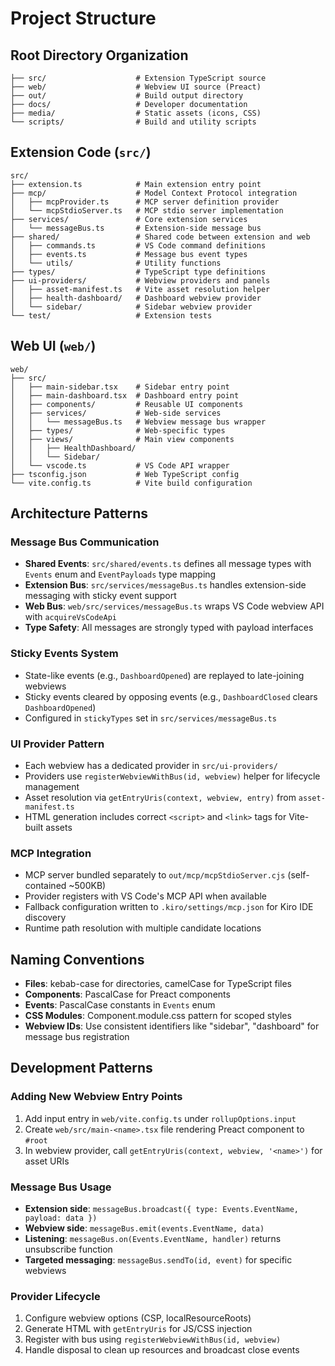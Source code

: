 # Project Structure

## Root Directory Organization

```
├── src/                    # Extension TypeScript source
├── web/                    # Webview UI source (Preact)
├── out/                    # Build output directory
├── docs/                   # Developer documentation
├── media/                  # Static assets (icons, CSS)
└── scripts/                # Build and utility scripts
```

## Extension Code (`src/`)

```
src/
├── extension.ts            # Main extension entry point
├── mcp/                    # Model Context Protocol integration
│   ├── mcpProvider.ts      # MCP server definition provider
│   └── mcpStdioServer.ts   # MCP stdio server implementation
├── services/               # Core extension services
│   └── messageBus.ts       # Extension-side message bus
├── shared/                 # Shared code between extension and web
│   ├── commands.ts         # VS Code command definitions
│   ├── events.ts           # Message bus event types
│   └── utils/              # Utility functions
├── types/                  # TypeScript type definitions
├── ui-providers/           # Webview providers and panels
│   ├── asset-manifest.ts   # Vite asset resolution helper
│   ├── health-dashboard/   # Dashboard webview provider
│   └── sidebar/            # Sidebar webview provider
└── test/                   # Extension tests
```

## Web UI (`web/`)

```
web/
├── src/
│   ├── main-sidebar.tsx    # Sidebar entry point
│   ├── main-dashboard.tsx  # Dashboard entry point
│   ├── components/         # Reusable UI components
│   ├── services/           # Web-side services
│   │   └── messageBus.ts   # Webview message bus wrapper
│   ├── types/              # Web-specific types
│   ├── views/              # Main view components
│   │   ├── HealthDashboard/
│   │   └── Sidebar/
│   └── vscode.ts           # VS Code API wrapper
├── tsconfig.json           # Web TypeScript config
└── vite.config.ts          # Vite build configuration
```

## Architecture Patterns

### Message Bus Communication
- **Shared Events**: `src/shared/events.ts` defines all message types with `Events` enum and `EventPayloads` type mapping
- **Extension Bus**: `src/services/messageBus.ts` handles extension-side messaging with sticky event support
- **Web Bus**: `web/src/services/messageBus.ts` wraps VS Code webview API with `acquireVsCodeApi`
- **Type Safety**: All messages are strongly typed with payload interfaces

### Sticky Events System
- State-like events (e.g., `DashboardOpened`) are replayed to late-joining webviews
- Sticky events cleared by opposing events (e.g., `DashboardClosed` clears `DashboardOpened`)
- Configured in `stickyTypes` set in `src/services/messageBus.ts`

### UI Provider Pattern
- Each webview has a dedicated provider in `src/ui-providers/`
- Providers use `registerWebviewWithBus(id, webview)` helper for lifecycle management
- Asset resolution via `getEntryUris(context, webview, entry)` from `asset-manifest.ts`
- HTML generation includes correct `<script>` and `<link>` tags for Vite-built assets

### MCP Integration
- MCP server bundled separately to `out/mcp/mcpStdioServer.cjs` (self-contained ~500KB)
- Provider registers with VS Code's MCP API when available
- Fallback configuration written to `.kiro/settings/mcp.json` for Kiro IDE discovery
- Runtime path resolution with multiple candidate locations

## Naming Conventions

- **Files**: kebab-case for directories, camelCase for TypeScript files
- **Components**: PascalCase for Preact components
- **Events**: PascalCase constants in `Events` enum
- **CSS Modules**: Component.module.css pattern for scoped styles
- **Webview IDs**: Use consistent identifiers like "sidebar", "dashboard" for message bus registration

## Development Patterns

### Adding New Webview Entry Points
1. Add input entry in `web/vite.config.ts` under `rollupOptions.input`
2. Create `web/src/main-<name>.tsx` file rendering Preact component to `#root`
3. In webview provider, call `getEntryUris(context, webview, '<name>')` for asset URIs

### Message Bus Usage
- **Extension side**: `messageBus.broadcast({ type: Events.EventName, payload: data })`
- **Webview side**: `messageBus.emit(events.EventName, data)`
- **Listening**: `messageBus.on(Events.EventName, handler)` returns unsubscribe function
- **Targeted messaging**: `messageBus.sendTo(id, event)` for specific webviews

### Provider Lifecycle
1. Configure webview options (CSP, localResourceRoots)
2. Generate HTML with `getEntryUris` for JS/CSS injection
3. Register with bus using `registerWebviewWithBus(id, webview)`
4. Handle disposal to clean up resources and broadcast close events
